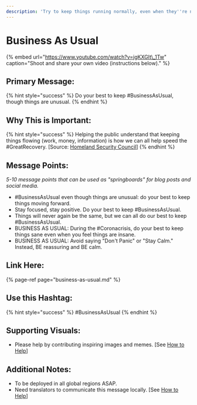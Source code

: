 ```yaml
---
description: 'Try to keep things running normally, even when they''re not.'
---
```


# Business As Usual

{% embed url="https://www.youtube.com/watch?v=jgKXGIt\_1Tw" caption="Shoot and share your own video \(instructions below\)." %}

## Primary Message:

{% hint style="success" %}
Do your best to keep \#BusinessAsUsual, though things are unusual.
{% endhint %}

## Why This is Important:

{% hint style="success" %}
Helping the public understand that keeping things flowing \(work, money, information\) is how we can all help speed the \#GreatRecovery. \[Source: [Homeland Security Council](https://www.cdc.gov/flu/pandemic-resources/pdf/pandemic-influenza-strategy-2005.pdf)\]
{% endhint %}

## Message Points:

_5-10 message points that can be used as "springboards" for blog posts and social media._

* \#BusinessAsUsual even though things are unusual: do your best to keep things moving forward.
* Stay focused, stay positive. Do your best to keep \#BusinessAsUsual.
* Things will never again be the same, but we can all do our best to keep \#BusinessAsUsual.
* BUSINESS AS USUAL: During the \#Coronacrisis, do your best to keep things sane even when you feel things are insane.
* BUSINESS AS USUAL: Avoid saying "Don't Panic" or "Stay Calm." Instead, BE reassuring and BE calm.

## Link Here:

{% page-ref page="business-as-usual.md" %}

## Use this Hashtag:

{% hint style="success" %}
\#BusinessAsUsual
{% endhint %}

## Supporting Visuals:

* Please help by contributing inspiring images and memes. \[See [How to Help](../how-to-help.md)\]

## Additional Notes:

* To be deployed in all global regions ASAP. 
* Need translators to communicate this message locally. \[See [How to Help](../how-to-help.md)\]

